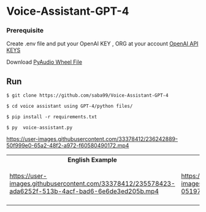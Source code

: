 # Voice-Assistant-GPT-4


###  Prerequisite

Create .env file and put your OpenAI KEY , ORG at your account [OpenAI API KEYS](https://platform.openai.com/account/api-keys)

Download [PyAudio Wheel File](https://www.lfd.uci.edu/~gohlke/pythonlibs/#pyaudio)

## Run

```shell
$ git clone https://github.com/saba99/Voice-Assistant-GPT-4

$ cd voice assistant using GPT-4/python files/

$ pip install -r requirements.txt

$ py  voice-assistant.py
```


https://user-images.githubusercontent.com/33378412/236242889-50f999e0-65a2-48f2-a972-f60580490172.mp4

<table class="center">


<tr>
  <td style="text-align:center;"><b>English Example</b></td>
  <td style="text-align:center;"><b>French Example</b></td>
   <td style="text-align:center;"><b>German Example</b></td>
</tr>
<tr>
  <td>

https://user-images.githubusercontent.com/33378412/235578423-ada6252f-513b-4acf-bad6-6e6de3ed205b.mp4


  </td>
  <td>


https://user-images.githubusercontent.com/33378412/235578512-05197fb7-f313-4e7c-b5ca-c1239243252c.mp4



  </td>
  <td>


https://user-images.githubusercontent.com/33378412/235578601-60e59794-4ffc-4ac9-8b28-5e31463d6d85.mp4


  </td>              
 
</tr>


<tr>
  <td width=25% style="text-align:center;color:gray;">  </td>

  <td width=25% style="text-align:center;"> </td>

  <td width=25% style="text-align:center;"> </td>

 </tr>
 





</table>

